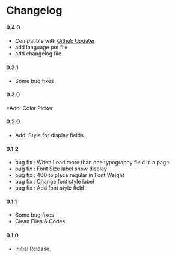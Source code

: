 # Changelog

#### 0.4.0
* Compatible with [Github Updater](https://github.com/afragen/github-updater)
* add language pot file
* add changelog file

#### 0.3.1
* Some bug fixes

#### 0.3.0
*Add: Color Picker

#### 0.2.0
* Add: Style for display fields 

#### 0.1.2
* bug fix : When Load more than one typography field in a page
* bug fix : Font Size label show display
* bug fix : 400 to place regular in Font Weight
* bug fix : Change font style label
* bug fix : Add font style field

#### 0.1.1
* Some bug fixes
* Clean Files & Codes.

#### 0.1.0
* Initial Release.